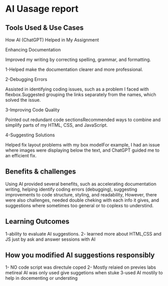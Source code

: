 # AI Uasage report

## Tools Used & Use Cases

How AI (ChatGPT) Helped in My Assignment

Enhancing Documentation

Improved my writing by correcting spelling, grammar, and formatting.

1-Helped make the documentation clearer and more professional.

2-Debugging Errors

Assisted in identifying coding issues, such as a problem I faced with flexbox.Suggested grouping the links separately from the names, which solved the issue.

3-Improving Code Quality

Pointed out redundant code sectionsRecommended ways to combine and simplify parts of my HTML, CSS, and JavaScript.

4-Suggesting Solutions

Helped fix layout problems with my box modelFor example, I had an issue where images were displaying below the text, and ChatGPT guided me to an efficient fix.

## Benefits & challenges
Using AI provided several benefits, such as accelerating documentation writing, helping identify coding errors (debugging), suggesting improvements to code structure, styling, and readability, However, there were also challenges, needed double cheking with each info it gives, and suggestions where sometimes too general or to coplexs to understind.

## Learning Outcomes
1-ability to evaluate AI suggestions.
2- learned more about HTML,CSS and JS just by ask and answer sessions with AI 

## How you modified AI suggestions responsibly
1- NO code script was directule coped 
2- Mostly relaied on previes labs metireal AI was only used give suggetions when stuke
3-used AI mostily to help in docementing or understing
